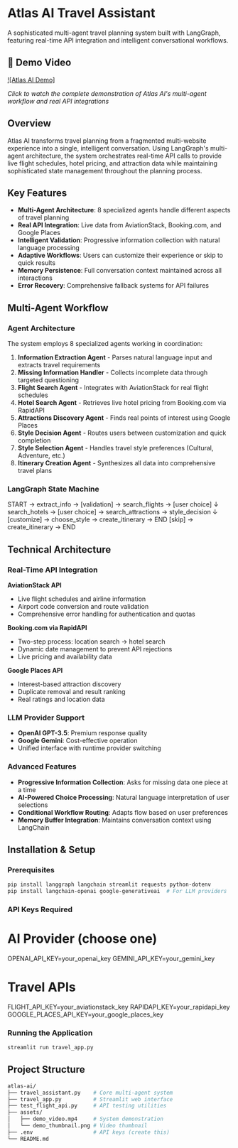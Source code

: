 # Atlas AI Travel Assistant

A sophisticated multi-agent travel planning system built with LangGraph, featuring real-time API integration and intelligent conversational workflows.

## 🎥 Demo Video

[![Atlas AI Demo]](assets/Demo.mp4)

*Click to watch the complete demonstration of Atlas AI's multi-agent workflow and real API integrations*

## Overview

Atlas AI transforms travel planning from a fragmented multi-website experience into a single, intelligent conversation. Using LangGraph's multi-agent architecture, the system orchestrates real-time API calls to provide live flight schedules, hotel pricing, and attraction data while maintaining sophisticated state management throughout the planning process.

## Key Features

- **Multi-Agent Architecture**: 8 specialized agents handle different aspects of travel planning
- **Real API Integration**: Live data from AviationStack, Booking.com, and Google Places
- **Intelligent Validation**: Progressive information collection with natural language processing
- **Adaptive Workflows**: Users can customize their experience or skip to quick results
- **Memory Persistence**: Full conversation context maintained across all interactions
- **Error Recovery**: Comprehensive fallback systems for API failures

## Multi-Agent Workflow

### Agent Architecture

The system employs 8 specialized agents working in coordination:

1. **Information Extraction Agent** - Parses natural language input and extracts travel requirements
2. **Missing Information Handler** - Collects incomplete data through targeted questioning
3. **Flight Search Agent** - Integrates with AviationStack for real flight schedules
4. **Hotel Search Agent** - Retrieves live hotel pricing from Booking.com via RapidAPI
5. **Attractions Discovery Agent** - Finds real points of interest using Google Places
6. **Style Decision Agent** - Routes users between customization and quick completion
7. **Style Selection Agent** - Handles travel style preferences (Cultural, Adventure, etc.)
8. **Itinerary Creation Agent** - Synthesizes all data into comprehensive travel plans

### LangGraph State Machine

START → extract_info → [validation] → search_flights → [user choice]
↓
search_hotels → [user choice] → search_attractions → style_decision
↓
[customize] → choose_style → create_itinerary → END
[skip] → create_itinerary → END


## Technical Architecture

### Real-Time API Integration

**AviationStack API**
- Live flight schedules and airline information
- Airport code conversion and route validation
- Comprehensive error handling for authentication and quotas

**Booking.com via RapidAPI**
- Two-step process: location search → hotel search
- Dynamic date management to prevent API rejections
- Live pricing and availability data

**Google Places API**
- Interest-based attraction discovery
- Duplicate removal and result ranking
- Real ratings and location data

### LLM Provider Support

- **OpenAI GPT-3.5**: Premium response quality
- **Google Gemini**: Cost-effective operation
- Unified interface with runtime provider switching

### Advanced Features

- **Progressive Information Collection**: Asks for missing data one piece at a time
- **AI-Powered Choice Processing**: Natural language interpretation of user selections
- **Conditional Workflow Routing**: Adapts flow based on user preferences
- **Memory Buffer Integration**: Maintains conversation context using LangChain

## Installation & Setup

### Prerequisites
```bash
pip install langgraph langchain streamlit requests python-dotenv
pip install langchain-openai google-generativeai  # For LLM providers
```

### API Keys Required
# AI Provider (choose one)
OPENAI_API_KEY=your_openai_key
GEMINI_API_KEY=your_gemini_key

# Travel APIs
FLIGHT_API_KEY=your_aviationstack_key
RAPIDAPI_KEY=your_rapidapi_key  
GOOGLE_PLACES_API_KEY=your_google_places_key

### Running the Application
```bash
streamlit run travel_app.py
```
## Project Structure
```bash
atlas-ai/
├── travel_assistant.py    # Core multi-agent system
├── travel_app.py          # Streamlit web interface  
├── test_flight_api.py     # API testing utilities
├── assets/
│   ├── demo_video.mp4     # System demonstration
│   └── demo_thumbnail.png # Video thumbnail
├── .env                   # API keys (create this)
└── README.md
```
